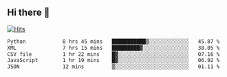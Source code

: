 ## Hi there 👋

<!--
**alihaqberdi/alihaqberdi** is a ✨ _special_ ✨ repository because its `README.md` (this file) appears on your GitHub profile.

Here are some ideas to get you started:

- 🔭 I’m currently working on ...
- 🌱 I’m currently learning ...
- 👯 I’m looking to collaborate on ...
- 🤔 I’m looking for help with ...
- 💬 Ask me about ...
- 📫 How to reach me: ...
- 😄 Pronouns: ...
- ⚡ Fun fact: ...
-->

[![Hits](https://hits.sh/github.com/alihaqberdi.svg)](https://hits.sh/github.com/alihaqberdi/)

<!--START_SECTION:waka-->

```txt
Python            8 hrs 45 mins   ███████████▒░░░░░░░░░░░░░   45.87 %
XML               7 hrs 15 mins   █████████▓░░░░░░░░░░░░░░░   38.05 %
CSV file          1 hr 22 mins    █▓░░░░░░░░░░░░░░░░░░░░░░░   07.16 %
JavaScript        1 hr 19 mins    █▓░░░░░░░░░░░░░░░░░░░░░░░   06.92 %
JSON              12 mins         ▒░░░░░░░░░░░░░░░░░░░░░░░░   01.11 %
```

<!--END_SECTION:waka-->
